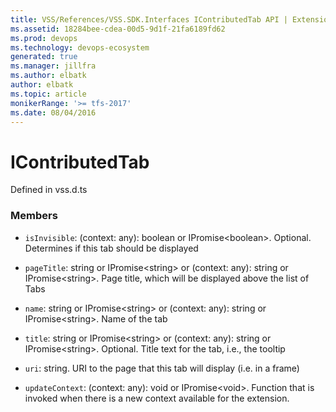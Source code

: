 ```yaml
---
title: VSS/References/VSS.SDK.Interfaces IContributedTab API | Extensions for Azure DevOps Services
ms.assetid: 18284bee-cdea-00d5-9d1f-21fa6189fd62
ms.prod: devops
ms.technology: devops-ecosystem
generated: true
ms.manager: jillfra
ms.author: elbatk
author: elbatk
ms.topic: article
monikerRange: '>= tfs-2017'
ms.date: 08/04/2016
---
```


# IContributedTab

Defined in vss.d.ts



### Members

* `isInvisible`: (context: any): boolean or IPromise&lt;boolean&gt;. Optional. Determines if this tab should be displayed

* `pageTitle`: string or IPromise&lt;string&gt; or (context: any): string or IPromise&lt;string&gt;. Page title, which will be displayed above the list of Tabs

* `name`: string or IPromise&lt;string&gt; or (context: any): string or IPromise&lt;string&gt;. Name of the tab

* `title`: string or IPromise&lt;string&gt; or (context: any): string or IPromise&lt;string&gt;. Optional. Title text for the tab, i.e., the tooltip

* `uri`: string. URI to the page that this tab will display (i.e. in a frame)

* `updateContext`: (context: any): void or IPromise&lt;void&gt;. Function that is invoked when there is a new context available for the extension.

